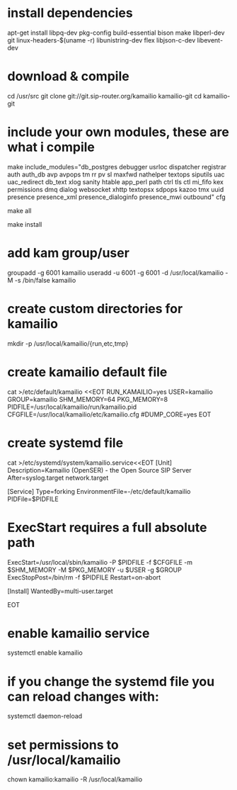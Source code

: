 # install dependencies
apt-get install libpq-dev pkg-config build-essential bison make libperl-dev git linux-headers-$(uname -r) libunistring-dev flex libjson-c-dev libevent-dev 

# download & compile
cd /usr/src
git clone git://git.sip-router.org/kamailio kamailio-git
cd kamailio-git

# include your own modules, these are what i compile
make include_modules="db_postgres debugger usrloc dispatcher registrar auth auth_db avp avpops tm rr pv sl maxfwd nathelper textops siputils uac uac_redirect db_text xlog sanity htable app_perl path ctrl tls ctl mi_fifo kex permissions dmq dialog websocket xhttp textopsx sdpops kazoo tmx uuid presence presence_xml presence_dialoginfo presence_mwi outbound" cfg

make all

make install

# add kam group/user
groupadd -g 6001 kamailio
useradd -u 6001 -g 6001 -d /usr/local/kamailio -M -s /bin/false kamailio

# create custom directories for kamailio
mkdir -p /usr/local/kamailio/{run,etc,tmp}

# create kamailio default file
cat >/etc/default/kamailio <<EOT
RUN_KAMAILIO=yes
USER=kamailio
GROUP=kamailio
SHM_MEMORY=64
PKG_MEMORY=8
PIDFILE=/usr/local/kamailio/run/kamailio.pid
CFGFILE=/usr/local/kamailio/etc/kamailio.cfg
#DUMP_CORE=yes
EOT

# create systemd file
cat >/etc/systemd/system/kamailio.service<<EOT
[Unit]
Description=Kamailio (OpenSER) - the Open Source SIP Server
After=syslog.target network.target

[Service]
Type=forking
EnvironmentFile=-/etc/default/kamailio
PIDFile=\$PIDFILE
# ExecStart requires a full absolute path
ExecStart=/usr/local/sbin/kamailio -P \$PIDFILE -f \$CFGFILE -m \$SHM_MEMORY -M \$PKG_MEMORY -u \$USER -g \$GROUP
ExecStopPost=/bin/rm -f \$PIDFILE
Restart=on-abort

[Install]
WantedBy=multi-user.target

EOT

# enable kamailio service
systemctl enable kamailio

# if you change the systemd file you can reload changes with:
systemctl daemon-reload

# set permissions to /usr/local/kamailio
chown kamailio:kamailio -R /usr/local/kamailio
